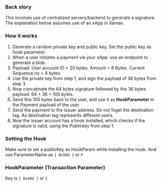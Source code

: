 ### Back story
This involves use of centralized servers/backend to generate a signature.
The explanation below assumes use of an xApp in Xaman.

### How it works
1. Generate a random private key and public key. Set the public key as hook parameter.
2. When a user initiates a payment via your xApp: use an endpoint to generate a blob.
3. Payload: User account ID = 20 bytes. Amount = 8 Bytes. Current Sequence no = 8 bytes.
4. Use the private key from step 1, and sign the payload of 36 bytes from step 3.
5. Now concatinate the 64 bytes signature followed by the 36 bytes payload. 64 + 36 = 100 bytes.
6. Send this 100 bytes back to the user, and use it as **HookParameter** in the Payment payload of the user.
7. Send the payment to the issuer address. Do not foget the destination tag. As destination tag represents different users.
8. Now the issuer account has a hook installed, which checks if the signature is valid, using the Publickey from step 1.

### Setting the Hook
Make sure to set a publicKey as HookParam while installing the hook. 
And use ParameterName as `{ 0x50U }` or `P`

### HookParameter (Transaction Parameter)
Key is `{ 0x49U }` or `I`
